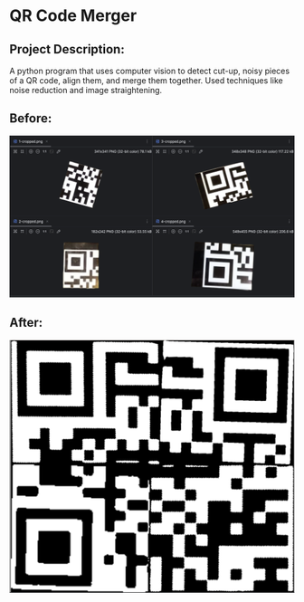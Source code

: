 # QR Code Merger

## Project Description:
A python program that uses computer vision to detect cut-up, noisy pieces of a QR code, align them, and merge them together.
Used techniques like noise reduction and image straightening.

## Before:
![Before Screenshot](Before.png)
## After:
![After Screenshot](After.png)
